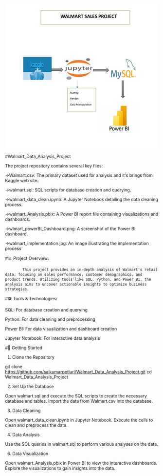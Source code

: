 ![image alt](https://github.com/saikumarpetluri/Walmart_Data_Analysis_Project/blob/2e64a0ee32e03c5af3edb28f8ffe06cc1bf35cf5/walmart_implementation.jpg)

#Walmart_Data_Analysis_Project

The project repository contains several key files:

->Walmart.csv: The primary dataset used for analysis and it's brings from Kaggle web site.

->walmart.sql: SQL scripts for database creation and querying.

->walmart_data_clean.ipynb: A Jupyter Notebook detailing the data cleaning process.

->walmart_Analysis.pbix: A Power BI report file containing visualizations and dashboards.

->wlmart_powerBI_Dashboard.png: A screenshot of the Power BI dashboard.

->walmart_implementation.jpg: An image illustrating the implementation process

#📊 Project Overview:

            This project provides an in-depth analysis of Walmart's retail data, focusing on sales performance, customer demographics, and product trends. Utilizing tools like SQL, Python, and Power BI, the analysis aims to uncover actionable insights to optimize business strategies.

#🛠️ Tools & Technologies:

SQL: For database creation and querying

Python: For data cleaning and preprocessing

Power BI: For data visualization and dashboard creation

Jupyter Notebook: For interactive data analysis

#🚀 Getting Started

1. Clone the Repository

git clone https://github.com/saikumarpetluri/Walmart_Data_Analysis_Project.git
cd Walmart_Data_Analysis_Project

2. Set Up the Database

Open walmart.sql and execute the SQL scripts to create the necessary database and tables.
Import the data from Walmart.csv into the database.

3. Data Cleaning

Open walmart_data_clean.ipynb in Jupyter Notebook.
Execute the cells to clean and preprocess the data.

4. Data Analysis

Use the SQL queries in walmart.sql to perform various analyses on the data.

6. Data Visualization
   
Open walmart_Analysis.pbix in Power BI to view the interactive dashboards.
Explore the visualizations to gain insights into the data.

            
